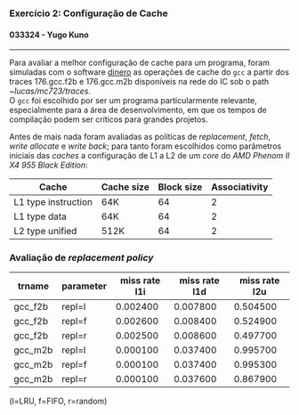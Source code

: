 ### Exercício 2: Configuração de Cache
#### 033324 - Yugo Kuno

---

Para avaliar a melhor configuração de cache para um programa, foram simuladas com o software [dinero](http://www.cs.wisc.edu/~markhill/DineroIV/) as operações de cache do `gcc` a partir dos traces 176.gcc.f2b e 176.gcc.m2b disponíveis na rede do IC sob o path _~lucas/mc723/traces_.  
O `gcc` foi escolhido por ser um programa particularmente relevante, especialmente para a área de desenvolvimento, em que os tempos de compilação podem ser críticos para grandes projetos.

Antes de mais nada foram avaliadas as políticas de _replacement_, _fetch_, _write allocate_ e _write back_; para tanto foram escolhidos como parâmetros iniciais das _caches_ a configuração de L1 a L2 de um _core_ do _AMD Phenom II X4 955 Black Edition_:

|Cache|Cache size|Block size|Associativity|
|---|---|---|---|
|L1 type instruction|64K|64|2|
|L1 type data|64K|64|2|
|L2 type unified|512K|64|2|


### Avaliação de _replacement policy_

|trname|parameter|miss rate l1i|miss rate l1d|miss rate l2u|
|---|---|---|---|---|
|gcc_f2b|repl=l|0.002400|0.007800|0.504500|
|gcc_f2b|repl=f|0.002600|0.008400|0.524900|
|gcc_f2b|repl=r|0.002500|0.008600|0.497700|
|gcc_m2b|repl=l|0.000100|0.037400|0.995700|
|gcc_m2b|repl=f|0.000100|0.037400|0.995300|
|gcc_m2b|repl=r|0.000100|0.037600|0.867900|

(l=LRU, f=FIFO, r=random)